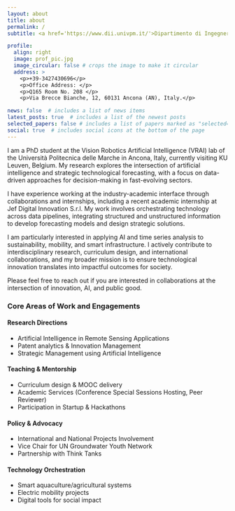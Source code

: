 ```yaml
---
layout: about
title: about
permalink: /
subtitle: <a href='https://www.dii.univpm.it/'>Dipartimento di Ingegneria dell'Informazione, Università Politecnica delle Marche, Ancona, Italy.</a>.

profile:
  align: right
  image: prof_pic.jpg
  image_circular: false # crops the image to make it circular
  address: >
    <p>+39-3427430696</p>
    <p>Office Address: </p>
    <p>Q165 Room No. 208 </p>
    <p>Via Brecce Bianche, 12, 60131 Ancona (AN), Italy.</p>

news: false  # includes a list of news items
latest_posts: true  # includes a list of the newest posts
selected_papers: false # includes a list of papers marked as "selected={true}"
social: true  # includes social icons at the bottom of the page
---
```


I am a PhD student at the Vision Robotics Artificial Intelligence (VRAI) lab of the Università Politecnica delle Marche in Ancona, Italy, currently visiting KU Leuven, Belgium. My research explores the intersection of artificial intelligence and strategic technological forecasting, with a focus on data-driven approaches for decision-making in fast-evolving sectors.

I have experience working at the industry-academic interface through collaborations and internships, including a recent academic internship at Jef Digital Innovation S.r.l. My work involves orchestrating technology across data pipelines, integrating structured and unstructured information to develop forecasting models and design strategic solutions.

I am particularly interested in applying AI and time series analysis to sustainability, mobility, and smart infrastructure. I actively contribute to interdisciplinary research, curriculum design, and international collaborations, and my broader mission is to ensure technological innovation translates into impactful outcomes for society.

Please feel free to reach out if you are interested in collaborations at the intersection of innovation, AI, and public good.


<h3 class="mt-5 mb-4">Core Areas of Work and Engagements</h3>

<div class="row mt-4 mb-4">

  <div class="col-md-6">
    <div class="card p-4 h-100">
      <h4 class="mb-2">Research Directions</h4>
      <ul>
        <li>Artificial Intelligence in Remote Sensing Applications</li>
        <li>Patent analytics & Innovation Management</li>
        <li>Strategic Management using Artificial Intelligence</li>
      </ul>
    </div>
  </div>

  <div class="col-md-6">
    <div class="card p-4 h-100">
      <h4 class="mb-2">Teaching & Mentorship</h4>
      <ul>
        <li>Curriculum design & MOOC delivery</li>
        <li>Academic Services (Conference Special Sessions Hosting, Peer Reviewer)</li>
        <li>Participation in Startup & Hackathons</li>
      </ul>
    </div>
  </div>

</div>

<div class="row mt-4 mb-4">

  <div class="col-md-6">
    <div class="card p-4 h-100">
      <h4 class="mb-2">Policy & Advocacy</h4>
      <ul>
        <li>International and National Projects Involvement</li>
        <li>Vice Chair for UN Groundwater Youth Network</li>
        <li>Partnership with Think Tanks</li>
      </ul>
    </div>
  </div>

  <div class="col-md-6">
    <div class="card p-4 h-100">
      <h4 class="mb-2">Technology Orchestration</h4>
      <ul>
        <li>Smart aquaculture/agricultural systems</li>
        <li>Electric mobility projects</li>
        <li>Digital tools for social impact</li>
      </ul>
    </div>
  </div>

</div>

